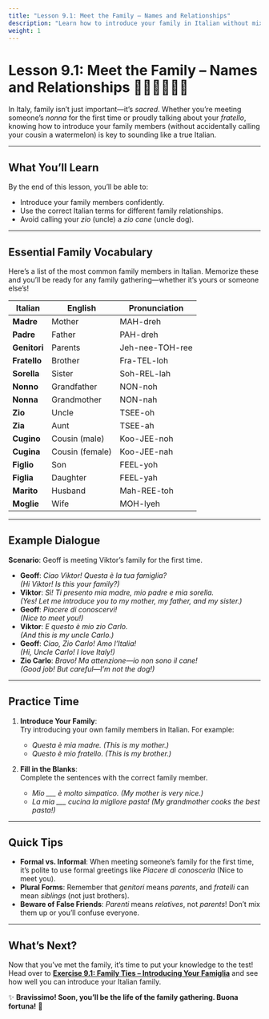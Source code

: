 ```yaml
---
title: "Lesson 9.1: Meet the Family – Names and Relationships"
description: "Learn how to introduce your family in Italian without mixing up your uncle and your dog."
weight: 1
---
```


# Lesson 9.1: Meet the Family – Names and Relationships 👨‍👩‍👧‍👦🇮🇹  

In Italy, family isn’t just important—it’s *sacred*. Whether you’re meeting someone’s *nonna* for the first time or proudly talking about your *fratello*, knowing how to introduce your family members (without accidentally calling your cousin a watermelon) is key to sounding like a true Italian.

---

## What You’ll Learn  

By the end of this lesson, you’ll be able to:  
- Introduce your family members confidently.  
- Use the correct Italian terms for different family relationships.  
- Avoid calling your *zio* (uncle) a *zio cane* (uncle dog).  

---

## Essential Family Vocabulary  

Here’s a list of the most common family members in Italian. Memorize these and you’ll be ready for any family gathering—whether it’s yours or someone else’s!

| Italian        | English        | Pronunciation     |  
|----------------|----------------|-------------------|  
| **Madre**      | Mother         | MAH-dreh          |  
| **Padre**      | Father         | PAH-dreh          |  
| **Genitori**   | Parents        | Jeh-nee-TOH-ree   |  
| **Fratello**   | Brother        | Fra-TEL-loh       |  
| **Sorella**    | Sister         | Soh-REL-lah       |  
| **Nonno**      | Grandfather    | NON-noh           |  
| **Nonna**      | Grandmother    | NON-nah           |  
| **Zio**        | Uncle          | TSEE-oh           |  
| **Zia**        | Aunt           | TSEE-ah           |  
| **Cugino**     | Cousin (male)  | Koo-JEE-noh       |  
| **Cugina**     | Cousin (female)| Koo-JEE-nah       |  
| **Figlio**     | Son            | FEEL-yoh          |  
| **Figlia**     | Daughter       | FEEL-yah          |  
| **Marito**     | Husband        | Mah-REE-toh       |  
| **Moglie**     | Wife           | MOH-lyeh          |  

---

## Example Dialogue  

**Scenario**: Geoff is meeting Viktor’s family for the first time.  

- **Geoff**: *Ciao Viktor! Questa è la tua famiglia?*  
  *(Hi Viktor! Is this your family?)*  
- **Viktor**: *Sì! Ti presento mia madre, mio padre e mia sorella.*  
  *(Yes! Let me introduce you to my mother, my father, and my sister.)*  
- **Geoff**: *Piacere di conoscervi!*  
  *(Nice to meet you!)*  
- **Viktor**: *E questo è mio zio Carlo.*  
  *(And this is my uncle Carlo.)*  
- **Geoff**: *Ciao, Zio Carlo! Amo l’Italia!*  
  *(Hi, Uncle Carlo! I love Italy!)*  
- **Zio Carlo**: *Bravo! Ma attenzione—io non sono il cane!*  
  *(Good job! But careful—I’m not the dog!)*  

---

## Practice Time  

1. **Introduce Your Family**:  
   Try introducing your own family members in Italian. For example:  
   - *Questa è mia madre.* *(This is my mother.)*  
   - *Questo è mio fratello.* *(This is my brother.)*  

2. **Fill in the Blanks**:  
   Complete the sentences with the correct family member.  
   - *Mio ___ è molto simpatico.* *(My mother is very nice.)*  
   - *La mia ___ cucina la migliore pasta!* *(My grandmother cooks the best pasta!)*  

---

## Quick Tips  

- **Formal vs. Informal**: When meeting someone’s family for the first time, it’s polite to use formal greetings like *Piacere di conoscerla* (Nice to meet you).  
- **Plural Forms**: Remember that *genitori* means *parents*, and *fratelli* can mean *siblings* (not just brothers).  
- **Beware of False Friends**: *Parenti* means *relatives*, not *parents*! Don’t mix them up or you’ll confuse everyone.  

---

## What’s Next?  

Now that you’ve met the family, it’s time to put your knowledge to the test! Head over to [**Exercise 9.1: Family Ties – Introducing Your Famiglia**](../exercise9-1/) and see how well you can introduce your Italian family.  

✨ **Bravissimo! Soon, you’ll be the life of the family gathering. Buona fortuna!** 🎉  
